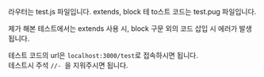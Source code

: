 라우터는 test.js 파일입니다.
extends, block 테 to스트 코드는 test.pug 파일입니다.  

제가 해본 테스트에서는 extends 사용 시,
block 구문 외의 코드 삽입 시 에러가 발생됩니다.
  
테스트 코드의 url은 `localhost:3000/test`로 접속하시면 됩니다.  
테스트시 주석 `//- `을 지워주시면 됩니다.